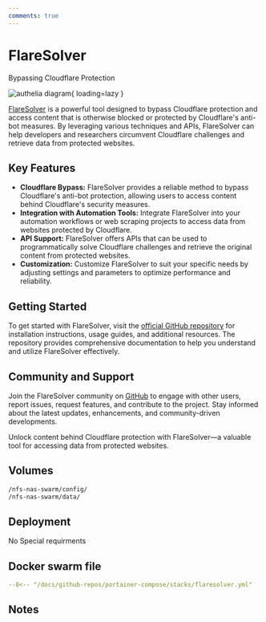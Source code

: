 ```yaml
---
comments: true
---
```


# FlareSolver

Bypassing Cloudflare Protection

![authelia diagram](/assets/diagrams/authelia.png){ loading=lazy }

[FlareSolver](https://github.com/FlareSolverr/FlareSolverr) is a powerful tool designed to bypass Cloudflare protection and access content that is otherwise blocked or protected by Cloudflare's anti-bot measures. By leveraging various techniques and APIs, FlareSolver can help developers and researchers circumvent Cloudflare challenges and retrieve data from protected websites.

## Key Features

- **Cloudflare Bypass:** FlareSolver provides a reliable method to bypass Cloudflare's anti-bot protection, allowing users to access content behind Cloudflare's security measures.
- **Integration with Automation Tools:** Integrate FlareSolver into your automation workflows or web scraping projects to access data from websites protected by Cloudflare.
- **API Support:** FlareSolver offers APIs that can be used to programmatically solve Cloudflare challenges and retrieve the original content from protected websites.
- **Customization:** Customize FlareSolver to suit your specific needs by adjusting settings and parameters to optimize performance and reliability.

## Getting Started

To get started with FlareSolver, visit the [official GitHub repository](https://github.com/FlareSolverr/FlareSolverr) for installation instructions, usage guides, and additional resources. The repository provides comprehensive documentation to help you understand and utilize FlareSolver effectively.

## Community and Support

Join the FlareSolver community on [GitHub](https://github.com/FlareSolverr/FlareSolverr) to engage with other users, report issues, request features, and contribute to the project. Stay informed about the latest updates, enhancements, and community-driven developments.

Unlock content behind Cloudflare protection with FlareSolver—a valuable tool for accessing data from protected websites.


## Volumes

```bash
/nfs-nas-swarm/config/
/nfs-nas-swarm/data/
```

## Deployment
No Special requirments

## Docker swarm file
``` yaml linenums="1" 
--8<-- "/docs/github-repos/portainer-compose/stacks/flaresolver.yml"
```

## Notes

